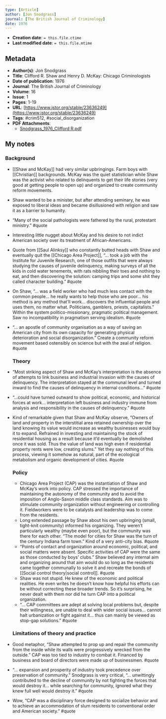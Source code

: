 ```yaml
---
type: [Article]
author: [Jon Snodgrass]
journal: [The British Journal of Criminology]
date: 1976
---
```


* **Creation date**: `= this.file.ctime`
* **Last modified date**: `= this.file.mtime`

## Metadata

* **Author(s)**: Jon Snodgrass
* **Title**: Clifford R. Shaw and Henry D. McKay: Chicago Criminologists
* **Date of publication**: 1976
* **Journal**: The British Journal of Criminology
* **Volume**: 16
* **Issue**: 1
* **Pages**: 1-19
* **URL**: [https://www.jstor.org/stable/23636249](https://www.jstor.org/stable/23636249)
* **Tags**: #crim512, #social_disorganization
* **PDF Attachments**:
  * [Snodgrass_1976_Clifford R.pdf](zotero://open-pdf/library/items/8CZL66DC)

## My notes

### Background

* [[Shaw and McKay]] had very similar upbringings. Farm boys with [[Christian]] backgrounds. McKay was the quiet statistician while Shaw was the activist who related to delinquents to get their life stories (very good at getting people to open up) and organized to create community reform movements.
* Shaw wanted to be a minister, but after attending seminary, he was exposed to liberal ideas and became disillusioned with religion and saw it as a barrier to humanity.
* “Many of the social pathologists were fathered by the rural, protestant ministry.” #quote 
* Interesting little nugget about McKay and his desire to not indict American society over its treatment of African-Americans.
* Quote from [[Saul Alinksy]] who constantly butted heads with Shaw and eventually quit the [[Chicago Area Project]], “... took a job with the Institute for Juvenile Research, one of those outfits that were always studying the causes of juvenile delinquency, making surveys of all the kids in cold water tenements, with rats nibbling their toes and nothing to eat, and then discovering the solution: camping trips and some shit they called character building.” #quote 
* On Shaw, “... was a field worker who had much less contact with the common people… he really wants to help those who are poor… his method is any method that’ll work… discovers the influential people and uses them, no matter what. Politicians, gamblers, priests, capitalists.” Within the system politico-missionary, pragmatic political management. Saw no incompatibility in pragmatism serving idealism. #quote 
* “... an apostle of community organisation as a way of saving an American city from its own capacity for generating physical deterioration and social disorganization.” Create a community reform movement based ostensibly on science but with the zeal of religion. #quote 

  ### Theory
  
* “Most striking aspect of Shaw and McKay’s interpretation is the absence of attempts to link business and industrial invasion with the causes of delinquency. The interpretation stayed at the communal level and turned inward to find the causes of delinquency in internal conditions...” #quote 
* “...could have turned outward to show political, economic, and historical forces at work… interpretation left business and industry immune from analysis and responsibility in the causes of delinquency.” #quote 
* Kind of remarkable given that Shaw and McKay observe, “Owners of land and property in the interstitial area retained ownership over the land knowing its value would increase as wealthy businesses would buy it to expand. Refrained in investing and maintaining the stock of residential housing as a result because it’d eventually be demolished once it was sold. Thus the value of land was high even if residential property rents were low, creating slums.” Yet they say nothing of this process, viewing it somehow as natural, part of the ecological metabolism and organic development of cities. #quote

  ### Policy
  
  * Chicago Area Project (CAP) was the instantiation of Shaw and McKay’s work into policy. CAP stressed the importance of maintaining the autonomy of the community and to avoid the imposition of Anglo-Saxon middle class standards. Aim was to stimulate community organization without engineering or controlling it. Fieldworkers were to be catalysts and leadership was to come from the residents.
  * Long extended passage by Shaw about his own upbringing (small, tight-knit community) informed his organizing. They weren’t particularly wealthy (maybe even poor), but the community was there for each other. “The model for cities for Shaw was the turn of the century Indiana farm town.” Kind of a very anti-city bias. #quote 
  * “Points of contact and organization around economic, political, and social matters were absent. Specific activities of CAP were the same as those conducted by boys’ clubs.” Shaw believed any internal aim and organizing around that aim would do so long as the residents came together communally to solve it and recreate the bonds of [[Social control theory|social control]]. #quote 
  * Shaw was not stupid. He knew of the economic and political realities. He even writes he doesn’t know how helpful his efforts can be without correcting these broader trends. So it’s surprising, he never dealt with them nor did he turn CAP into a political organization.
  * “... CAP committees are adept at solving local problems but, despite their willingness, are unable to deal with wider social issues… cannot halt urbanization or fight against it… thus can mainly be viewed as stop-gap solutions.” #quote

  ### Limitations of theory and practice

* Good metaphor, “Shaw attempted to prop up and repair the community from the inside while its walls were progressively wrecked from the outside.” CAP was too tied to industry to combat it. Financed by business and board of directors were made up of businessmen. #quote 
* “... expansion and prosperity of industry took precedence over preservation of community.” Snodgrass is very critical, “... unwittingly contributed to the decline of community by not fighting the forces that would destroy it… while searching for community, ignored what they knew full well would destroy it.” #quote 
* Wow, “CAP was a disciplinary force designed to socialize behavior and to achieve an accommodation of slum residents to conventional order and American society.” #quote